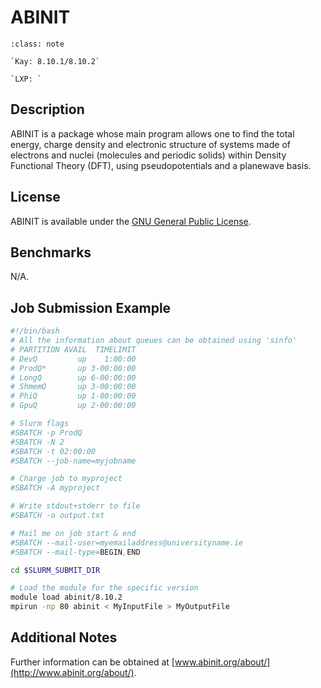# ABINIT

```{admonition} Versions Installed
:class: note

`Kay: 8.10.1/8.10.2`

`LXP: `
```

## Description

ABINIT is a package whose main program allows one to find the total
energy, charge density and electronic structure of systems made of
electrons and nuclei (molecules and periodic solids) within Density
Functional Theory (DFT), using pseudopotentials and a planewave basis.

## License

ABINIT is available under the [GNU General Public License](http://www.gnu.org/copyleft/gpl.html).

## Benchmarks

N/A.

## Job Submission Example

```bash
#!/bin/bash
# All the information about queues can be obtained using 'sinfo'
# PARTITION AVAIL  TIMELIMIT  
# DevQ         up    1:00:00   
# ProdQ*       up 3-00:00:00    
# LongQ        up 6-00:00:00    
# ShmemQ       up 3-00:00:00    
# PhiQ         up 1-00:00:00   
# GpuQ         up 2-00:00:00

# Slurm flags
#SBATCH -p ProdQ
#SBATCH -N 2
#SBATCH -t 02:00:00
#SBATCH --job-name=myjobname

# Charge job to myproject
#SBATCH -A myproject

# Write stdout+stderr to file
#SBATCH -o output.txt

# Mail me on job start & end
#SBATCH --mail-user=myemailaddress@universityname.ie
#SBATCH --mail-type=BEGIN,END

cd $SLURM_SUBMIT_DIR

# Load the module for the specific version
module load abinit/8.10.2
mpirun -np 80 abinit < MyInputFile > MyOutputFile
```

## Additional Notes

Further information can be obtained
at [www.abinit.org/about/](http://www.abinit.org/about/).

